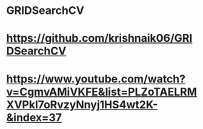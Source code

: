 # GRIDSearchCV
# https://github.com/krishnaik06/GRIDSearchCV
# https://www.youtube.com/watch?v=CgmvAMiVKFE&list=PLZoTAELRMXVPkl7oRvzyNnyj1HS4wt2K-&index=37